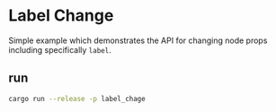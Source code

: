 # Label Change
Simple example which demonstrates the API for changing node props including specifically `label`.

## run
```bash
cargo run --release -p label_chage
```
